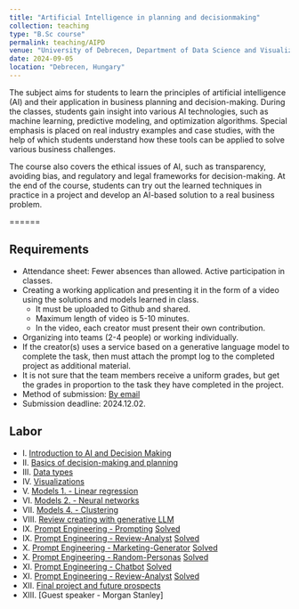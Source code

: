 ```yaml
---
title: "Artificial Intelligence in planning and decisionmaking"
collection: teaching
type: "B.Sc course"
permalink: teaching/AIPD
venue: "University of Debrecen, Department of Data Science and Visualization"
date: 2024-09-05
location: "Debrecen, Hungary"
---
```


The subject aims for students to learn the principles of artificial intelligence (AI) and their application in business planning and decision-making. During the classes, students gain insight into various AI technologies, such as machine learning, predictive modeling, and optimization algorithms. Special emphasis is placed on real industry examples and case studies, with the help of which students understand how these tools can be applied to solve various business challenges.

The course also covers the ethical issues of AI, such as transparency, avoiding bias, and regulatory and legal frameworks for decision-making. At the end of the course, students can try out the learned techniques in practice in a project and develop an AI-based solution to a real business problem.

======

## Requirements

- Attendance sheet: Fewer absences than allowed. Active participation in classes.
- Creating a working application and presenting it in the form of a video using the solutions and models learned in class.
     - It must be uploaded to Github and shared.
     - Maximum length of video is 5-10 minutes.
     - In the video, each creator must present their own contribution.
- Organizing into teams (2-4 people) or working individually.
- If the creator(s) uses a service based on a generative language model to complete the task, then must attach the prompt log to the completed project as additional material.
- It is not sure that the team members receive a uniform grades, but get the grades in proportion to the task they have completed in the project.
- Method of submission: [By email](mailto:lakatos.robert@inf.unideb.hu)
- Submission deadline: 2024.12.02.

## Labor

- I.    [Introduction to AI and Decision Making](../materials/AIPD/labor/I-introduction)
- II.   [Basics of decision-making and planning](../materials/AIPD/labor/II-decisionmaking)
- III.  [Data types](../materials/AIPD/labor/III-datatypes)
- IV.   [Visualizations](../materials/AIPD/labor/IV-visualizations)
- V.    [Models 1. - Linear regression](../materials/AIPD/labor/V-linear-regression)
- VI.   [Models 2. - Neural networks](../materials/AIPD/labor/VI-neural-network) 
- VII.  [Models 4. - Clustering](materials/AIPD/labor/VII-clustering) 
- VIII. [Review creating with generative LLM]() 
- IX.   [Prompt Engineering - Prompting](https://colab.research.google.com/drive/1qR3t_4aCEdcdB5tmJ1wvJKmPQP-UO33D) [Solved](https://colab.research.google.com/drive/18awvuaAGMljDwD4R5V9uaLrQWIM0hvPa)
- IX.   [Prompt Engineering - Review-Analyst](https://colab.research.google.com/drive/1N_uSVFmuHe7MkRV4-wgT6hSUIuR81emS) [Solved](https://colab.research.google.com/drive/1ImWEiwzZW8Zw6UCEeEJnwrQ7UACCUQRV)
- X.    [Prompt Engineering - Marketing-Generator](https://colab.research.google.com/drive/1rcaWJ7R1P232OosvQMmtX6ce55B32kYt) [Solved](https://colab.research.google.com/drive/1oh-KrNv5EJ0L-rEz_nOPqE_vyejXGpfu)
- X.    [Prompt Engineering - Random-Personas](https://colab.research.google.com/drive/1h1X20s4Kr8wQ_gRMUYuPbZcVX9bR5Lyf) [Solved](https://colab.research.google.com/drive/1ImWEiwzZW8Zw6UCEeEJnwrQ7UACCUQRV)
- XI.   [Prompt Engineering - Chatbot](https://colab.research.google.com/drive/1FB5BqTd_adnsy6VNyawnTieWlp1TCFoG) [Solved](https://colab.research.google.com/drive/1HuHfWw1DxPQQ-3TUr98Ynjm0g7PssCPY)
- XI.   [Prompt Engineering - Review-Analyst](https://colab.research.google.com/drive/1QaGBSUHRIzVmEjAPefXzdIWjoPtGWAkd) [Solved](https://colab.research.google.com/drive/1yhnOw4FhHZ8Jm8mogGwJYKAiWOKh5Dom)
- XII.  [Final project and future prospects]()
- XIII. [Guest speaker - Morgan Stanley]
